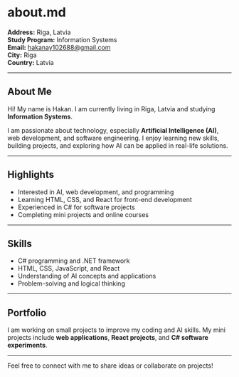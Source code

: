 # about.md
**Address:** Riga, Latvia  
**Study Program:** Information Systems  
**Email:** hakanay102688@gmail.com  
**City:** Riga  
**Country:** Latvia  

---

## About Me
Hi! My name is Hakan. I am currently living in Riga, Latvia and studying **Information Systems**.  

I am passionate about technology, especially **Artificial Intelligence (AI)**, web development, and software engineering. I enjoy learning new skills, building projects, and exploring how AI can be applied in real-life solutions.  

---

## Highlights
- Interested in AI, web development, and programming  
- Learning HTML, CSS, and React for front-end development  
- Experienced in C# for software projects  
- Completing mini projects and online courses  

---

## Skills
- C# programming and .NET framework  
- HTML, CSS, JavaScript, and React  
- Understanding of AI concepts and applications  
- Problem-solving and logical thinking  

---

## Portfolio
I am working on small projects to improve my coding and AI skills. My mini projects include **web applications**, **React projects**, and **C# software experiments**.  

---

Feel free to connect with me to share ideas or collaborate on projects!
